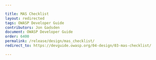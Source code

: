 ```yaml
---

title: MAS Checklist
layout: redirected
tags: OWASP Developer Guide
contributors: Jon Gadsden
document: OWASP Developer Guide
order: 6400
permalink: /release/design/mas_checklist/
redirect_to: https://devguide.owasp.org/04-design/03-mas-checklist/

---
```

